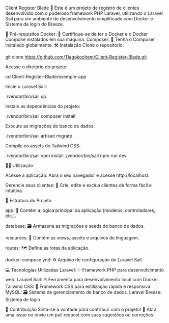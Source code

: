 
Client Register Blade 💼
Este é um projeto de registro de clientes desenvolvido com o poderoso framework PHP Laravel, utilizando o Laravel Sail para um ambiente de desenvolvimento simplificado com Docker e Sistema de login do Breeze.

🚀 Pré-requisitos
Docker: 🐳 Certifique-se de ter o Docker e o Docker Compose instalados em sua máquina.
Composer: 🎼 Tenha o Composer instalado globalmente.
🛠️ Instalação
Clone o repositório:


git clone https://github.com/Tiagokochem/Client-Register-Blade.git


Acesse o diretório do projeto:


cd Client-Register-Blade/exemple-app


Inicie o Laravel Sail:


./vendor/bin/sail up


Instale as dependências do projeto:


./vendor/bin/sail composer install



Execute as migrações do banco de dados:


./vendor/bin/sail artisan migrate


Compile os assets do Tailwind CSS:


./vendor/bin/sail npm install
./vendor/bin/sail npm run dev


🧑‍💻 Utilização

Acesse a aplicação: Abra o seu navegador e acesse http://localhost.

Gerencie seus clientes: 👤 Crie, edite e exclua clientes de forma fácil e intuitiva.

📂 Estrutura do Projeto

app: 🧠 Contém a lógica principal da aplicação (modelos, controladores, etc.).

database: 🗃️ Armazena as migrações e seeds do banco de dados.

resources: 🎨 Contém as views, assets e arquivos de linguagem.

routes: 🗺️ Define as rotas da aplicação.

docker-compose.yml: ⚙️ Arquivo de configuração do Laravel Sail.

💻 Tecnologias Utilizadas
Laravel: ✨ Framework PHP para desenvolvimento web.
Laravel Sail: ⛵ Ferramenta para desenvolvimento local com Docker.
Tailwind CSS: 🎨 Framework CSS para estilização rápida e responsiva.
MySQL: 🗃️ Sistema de gerenciamento de banco de dados.
Laravel Breeze: Sistema de login

🙌 Contribuição
Sinta-se à vontade para contribuir com o projeto! 🤝 Abra uma issue ou envie um pull request com suas sugestões ou correções.

